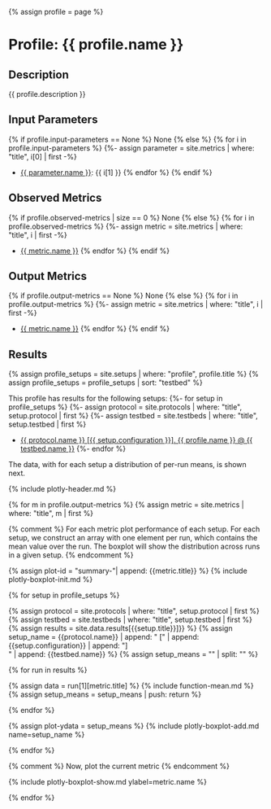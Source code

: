 {% assign profile = page %}

# Profile: {{ profile.name }}

## Description
{{ profile.description }}

## Input Parameters

{% if profile.input-parameters == None %}
None
{% else %}
{% for i in profile.input-parameters %}
{%- assign parameter = site.metrics | where: "title", i[0] | first -%}
* [{{ parameter.name }}](/metrics/{{i[0]}}): {{ i[1] }}
{% endfor %}
{% endif %}

## Observed Metrics

{% if profile.observed-metrics | size == 0 %}
None
{% else %}
{% for i in profile.observed-metrics %}
{%- assign metric = site.metrics | where: "title", i | first -%}
* [{{ metric.name }}](/metrics/{{i}})
{% endfor %}
{% endif %}

## Output Metrics

{% if profile.output-metrics == None %}
None
{% else %}
{% for i in profile.output-metrics %}
{%- assign metric = site.metrics | where: "title", i | first -%}
* [{{ metric.name }}](/metrics/{{i}})
{% endfor %}
{% endif %}

## Results

{% assign profile_setups = site.setups | where: "profile", profile.title %}
{% assign profile_setups = profile_setups | sort: "testbed" %}

This profile has results for the following setups:
{%- for setup in profile_setups %}
{%- assign protocol = site.protocols | where: "title", setup.protocol | first %}
{%- assign testbed = site.testbeds | where: "title", setup.testbed | first %}
* [{{ protocol.name }} [{{ setup.configuration }}]. {{ profile.name }} @ {{ testbed.name }}](/setups/{{setup.title}})
{%- endfor %}

The data, with for each setup a distribution of per-run means, is shown next.

{% include plotly-header.md %}

{% for m in profile.output-metrics %}
{% assign metric = site.metrics | where: "title", m | first %}

{% comment %}
    For each metric plot performance of each setup.
    For each setup, we construct an array with one element
    per run, which contains the mean value over the run.
    The boxplot will show the distribution across runs in a given setup.
{% endcomment %}

{% assign plot-id = "summary-"| append: {{metric.title}} %}
{% include plotly-boxplot-init.md %}

{% for setup in profile_setups %}

{% assign protocol = site.protocols | where: "title", setup.protocol | first %}
{% assign testbed = site.testbeds | where: "title", setup.testbed | first %}
{% assign results = site.data.results[{{setup.title}}]}} %}
{% assign setup_name = {{protocol.name}} | append: " [" | append: {{setup.configuration}} | append: "]<br />" | append: {{testbed.name}}  %}
{% assign setup_means = "" | split: "" %}

{% for run in results %}

{% assign data = run[1][metric.title] %}
{% include function-mean.md %}
{% assign setup_means = setup_means | push: return %}

{% endfor %}

{% assign plot-ydata = setup_means %}
{% include plotly-boxplot-add.md name=setup_name %}

{% endfor %}

{% comment %}
    Now, plot the current metric
{% endcomment %}

{% include plotly-boxplot-show.md ylabel=metric.name %}

{% endfor %}
